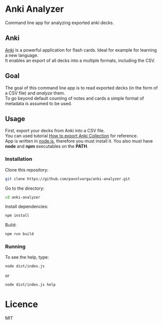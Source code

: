 # Anki Analyzer
Command line app for analyzing exported anki decks.

## Anki
[Anki](https://apps.ankiweb.net/) is a powerful application for flash cards. Ideal for example for learning a new language.<br/>
It enables an export of all decks into a multiple formats, including the CSV.<br/>

## Goal
The goal of this command line app is to read exported decks (in the form of a CSV file) and _analyze_ them.<br/>
To go beyond default counting of notes and cards a simple format of metadata is assumed to be used.

## Usage
First, export your decks from Anki into a CSV file.<br/>
You can used tutorial [How to export Anki Collection](./examples/anki-export/how-to-export-anki-file.md) for reference.<br/>
App is written in [node.js](https://nodejs.org/en/), therefore you must install it.
You also must have **node** and **npm** executables on the **PATH**.

### Installation

Clone this repository:

```sh
git clone https://github.com/pavolvarga/anki-analyzer.git
```

Go to the directory:

```sh
cd anki-analyzer
```

Install dependencies:

```sh
npm install
```

Build:

```sh
npm run build
```

### Running

To see the help, type:

```sh
node dist/index.js
```

or

```sh
node dist/index.js help
```

# Licence
MIT
